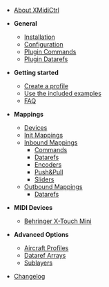<!-- docs/_sidebar.md -->

* [About XMidiCtrl](/)

* **General**
  * [Installation](installation.md)
  * [Configuration](configuration.md)
  * [Plugin Commands](plugin_commands.md)
  * [Plugin Datarefs](plugin_datarefs.md) 

* **Getting started**
  * [Create a profile](create_profile.md)
  * [Use the included examples](use_examples.md)
  * [FAQ](faq.md)

* **Mappings**
  * [Devices](device.md)
  * [Init Mappings](init_mapping.md)
  * [Inbound Mappings](inbound_mapping.md)
      * [Commands](inbound_mapping_command.md)
      * [Datarefs](inbound_mapping_dataref.md)
      * [Encoders](inbound_mapping_encoder.md)
      * [Push&Pull](inbound_mapping_pushnpull.md)
      * [Sliders](inbound_mapping_slider.md)
  * [Outbound Mappings](outbound_mapping.md)
      * [Datarefs](outbound_mapping_dataref.md)

* **MIDI Devices**
  * [Behringer X-Touch Mini](behringer_xtouch_mini.md)
  
* **Advanced Options**
  * [Aircraft Profiles](profile.md)
  * [Dataref Arrays](dataref_arrays.md)
  * [Sublayers](sublayers.md)

* [Changelog](changelog.md)

